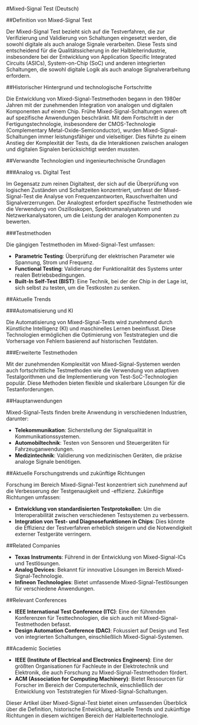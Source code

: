#Mixed-Signal Test (Deutsch)

##Definition von Mixed-Signal Test

Der Mixed-Signal Test bezieht sich auf die Testverfahren, die zur Verifizierung und Validierung von Schaltungen eingesetzt werden, die sowohl digitale als auch analoge Signale verarbeiten. Diese Tests sind entscheidend für die Qualitätssicherung in der Halbleiterindustrie, insbesondere bei der Entwicklung von Application Specific Integrated Circuits (ASICs), System-on-Chip (SoC) und anderen integrierten Schaltungen, die sowohl digitale Logik als auch analoge Signalverarbeitung erfordern.

##Historischer Hintergrund und technologische Fortschritte

Die Entwicklung von Mixed-Signal-Testmethoden begann in den 1980er Jahren mit der zunehmenden Integration von analogen und digitalen Komponenten auf einem Chip. Frühe Mixed-Signal-Schaltungen waren oft auf spezifische Anwendungen beschränkt. Mit dem Fortschritt in der Fertigungstechnologie, insbesondere der CMOS-Technologie (Complementary Metal-Oxide-Semiconductor), wurden Mixed-Signal-Schaltungen immer leistungsfähiger und vielseitiger. Dies führte zu einem Anstieg der Komplexität der Tests, da die Interaktionen zwischen analogen und digitalen Signalen berücksichtigt werden mussten.

##Verwandte Technologien und ingenieurtechnische Grundlagen

###Analog vs. Digital Test

Im Gegensatz zum reinen Digitaltest, der sich auf die Überprüfung von logischen Zuständen und Schaltzeiten konzentriert, umfasst der Mixed-Signal-Test die Analyse von Frequenzantworten, Rauschverhalten und Signalverzerrungen. Der Analogtest erfordert spezifische Testmethoden wie die Verwendung von Oszilloskopen, Spektrumanalysatoren und Netzwerkanalysatoren, um die Leistung der analogen Komponenten zu bewerten.

###Testmethoden

Die gängigen Testmethoden im Mixed-Signal-Test umfassen:

- **Parametric Testing**: Überprüfung der elektrischen Parameter wie Spannung, Strom und Frequenz.
- **Functional Testing**: Validierung der Funktionalität des Systems unter realen Betriebsbedingungen.
- **Built-In Self-Test (BIST)**: Eine Technik, bei der der Chip in der Lage ist, sich selbst zu testen, um die Testkosten zu senken.

##Aktuelle Trends

###Automatisierung und KI

Die Automatisierung von Mixed-Signal-Tests wird zunehmend durch Künstliche Intelligenz (KI) und maschinelles Lernen beeinflusst. Diese Technologien ermöglichen die Optimierung von Teststrategien und die Vorhersage von Fehlern basierend auf historischen Testdaten.

###Erweiterte Testmethoden

Mit der zunehmenden Komplexität von Mixed-Signal-Systemen werden auch fortschrittliche Testmethoden wie die Verwendung von adaptiven Testalgorithmen und die Implementierung von Test-SoC-Technologien populär. Diese Methoden bieten flexible und skalierbare Lösungen für die Testanforderungen.

##Hauptanwendungen

Mixed-Signal-Tests finden breite Anwendung in verschiedenen Industrien, darunter:

- **Telekommunikation**: Sicherstellung der Signalqualität in Kommunikationssystemen.
- **Automobiltechnik**: Testen von Sensoren und Steuergeräten für Fahrzeuganwendungen.
- **Medizintechnik**: Validierung von medizinischen Geräten, die präzise analoge Signale benötigen.

##Aktuelle Forschungstrends und zukünftige Richtungen

Forschung im Bereich Mixed-Signal-Test konzentriert sich zunehmend auf die Verbesserung der Testgenauigkeit und -effizienz. Zukünftige Richtungen umfassen:

- **Entwicklung von standardisierten Testprotokollen**: Um die Interoperabilität zwischen verschiedenen Testsystemen zu verbessern.
- **Integration von Test- und Diagnosefunktionen in Chips**: Dies könnte die Effizienz der Testverfahren erheblich steigern und die Notwendigkeit externer Testgeräte verringern.

##Related Companies

- **Texas Instruments**: Führend in der Entwicklung von Mixed-Signal-ICs und Testlösungen.
- **Analog Devices**: Bekannt für innovative Lösungen im Bereich Mixed-Signal-Technologie.
- **Infineon Technologies**: Bietet umfassende Mixed-Signal-Testlösungen für verschiedene Anwendungen.

##Relevant Conferences

- **IEEE International Test Conference (ITC)**: Eine der führenden Konferenzen für Testtechnologien, die sich auch mit Mixed-Signal-Testmethoden befasst.
- **Design Automation Conference (DAC)**: Fokussiert auf Design und Test von integrierten Schaltungen, einschließlich Mixed-Signal-Systemen.

##Academic Societies

- **IEEE (Institute of Electrical and Electronics Engineers)**: Eine der größten Organisationen für Fachleute in der Elektrotechnik und Elektronik, die auch Forschung zu Mixed-Signal-Testmethoden fördert.
- **ACM (Association for Computing Machinery)**: Bietet Ressourcen für Forscher im Bereich der Computertechnik, einschließlich der Entwicklung von Teststrategien für Mixed-Signal-Schaltungen.

Dieser Artikel über Mixed-Signal-Test bietet einen umfassenden Überblick über die Definition, historische Entwicklung, aktuelle Trends und zukünftige Richtungen in diesem wichtigen Bereich der Halbleitertechnologie.